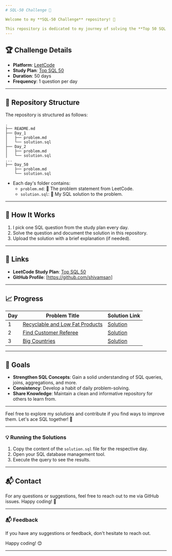 ```yaml
---
# SQL-50 Challenge 🚀

Welcome to my **SQL-50 Challenge** repository! 🎉

This repository is dedicated to my journey of solving the **Top 50 SQL Questions** from the [LeetCode SQL-50 Challenge](https://leetcode.com/studyplan/top-sql-50/). The goal is to enhance my SQL skills, stay consistent, and document my progress.
---
```


## 🏆 Challenge Details

- **Platform**: [LeetCode](https://leetcode.com)
- **Study Plan**: [Top SQL 50](https://leetcode.com/studyplan/top-sql-50/)
- **Duration**: 50 days
- **Frequency**: 1 question per day

---

## 📂 Repository Structure

The repository is structured as follows:

```
.
├── README.md
├── Day_1
│   ├── problem.md
│   └── solution.sql
├── Day_2
│   ├── problem.md
│   └── solution.sql
...
├── Day_50
    ├── problem.md
    └── solution.sql

```

- Each day's folder contains:
  - `problem.md`: 📜 The problem statement from LeetCode.
  - `solution.sql`: 💾 My SQL solution to the problem.

---

## 🚀 How It Works

1. I pick one SQL question from the study plan every day.
2. Solve the question and document the solution in this repository.
3. Upload the solution with a brief explanation (if needed).

---

## 🔗 Links

- **LeetCode Study Plan**: [Top SQL 50](https://leetcode.com/studyplan/top-sql-50/)
- **GitHub Profile**: [https://github.com/shivamsan]

---

## 📈 Progress

| Day | Problem Title                                                                                                                           | Solution Link                                                                                                     |
| --- | --------------------------------------------------------------------------------------------------------------------------------------- | ----------------------------------------------------------------------------------------------------------------- |
| 1   | [Recyclable and Low Fat Products](01.LeetCode@1757_Recyclable_and_Low_Fat_Products/01.LeetCode@1757_Recyclable_and_Low_Fat_Products.md) | [Solution](01.LeetCode@1757_Recyclable_and_Low_Fat_Products/01.LeetCode@1757_Recyclable_and_Low_Fat_Products.sql) |
| 2   | [Find Customer Referee](02.LeetCode@584_Find_Customer_Referee/02.LeetCode@584_Find_Customer_Referee.md)                                 | [Solution](02.LeetCode@584_Find_Customer_Referee/02.LeetCode@584_Find_Customer_Referee.sql)                       |
| 3   | [Big Countries](03.LeetCode@595_Big_Countries/03.LeetCode@595_Big_Countries.md)                                                         | [Solution](03.LeetCode@595_Big_Countries/03.LeetCode@595_Big_Countries.sql)                                       |

---

## 🎯 Goals

- **Strengthen SQL Concepts**: Gain a solid understanding of SQL queries, joins, aggregations, and more.
- **Consistency**: Develop a habit of daily problem-solving.
- **Share Knowledge**: Maintain a clean and informative repository for others to learn from.

---

Feel free to explore my solutions and contribute if you find ways to improve them. Let's ace SQL together! 💪

---

### 💡 Running the Solutions

1. Copy the content of the `solution.sql` file for the respective day.
2. Open your SQL database management tool.
3. Execute the query to see the results.

---

## 📬 Contact

For any questions or suggestions, feel free to reach out to me via GitHub issues.
Happy coding! 🎉

---

### 📬 Feedback

If you have any suggestions or feedback, don't hesitate to reach out.

Happy coding! 😊

---
